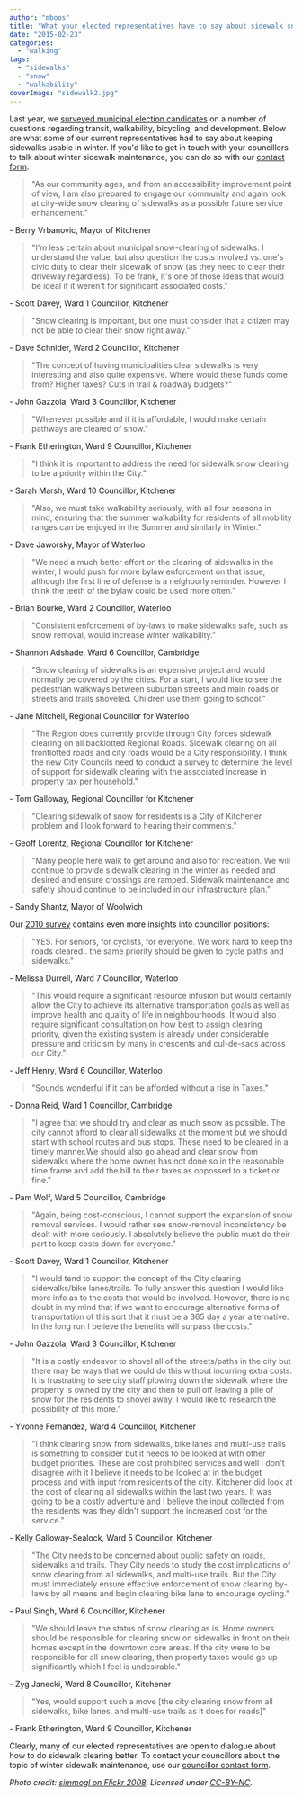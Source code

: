 ```yaml
---
author: "mboos"
title: "What your elected representatives have to say about sidewalk snow clearing"
date: "2015-02-23"
categories: 
  - "walking"
tags: 
  - "sidewalks"
  - "snow"
  - "walkability"
coverImage: "sidewalk2.jpg"
---
```


Last year, we [surveyed municipal election candidates](https://tritag.ca/election2014) on a number of questions regarding transit, walkability, bicycling, and development. Below are what some of our current representatives had to say about keeping sidewalks usable in winter. If you'd like to get in touch with your councillors to talk about winter sidewalk maintenance, you can do so with our [contact form](https://contact.tritag.ca/sidewalks).

> "As our community ages, and from an accessibility improvement point of view, I am also prepared to engage our community and again look at city-wide snow clearing of sidewalks as a possible future service enhancement."

\- Berry Vrbanovic, Mayor of Kitchener

<!--more-->

> "I'm less certain about municipal snow-clearing of sidewalks. I understand the value, but also question the costs involved vs. one's civic duty to clear their sidewalk of snow (as they need to clear their driveway regardless). To be frank, it's one of those ideas that would be ideal if it weren't for significant associated costs."

\- Scott Davey, Ward 1 Councillor, Kitchener

> "Snow clearing is important, but one must consider that a citizen may not be able to clear their snow right away."

\- Dave Schnider, Ward 2 Councillor, Kitchener

> "The concept of having municipalities clear sidewalks is very interesting and also quite expensive. Where would these funds come from? Higher taxes? Cuts in trail & roadway budgets?"

\- John Gazzola, Ward 3 Councillor, Kitchener

> "Whenever possible and if it is affordable, I would make certain pathways are cleared of snow."

\- Frank Etherington, Ward 9 Councillor, Kitchener

> "I think it is important to address the need for sidewalk snow clearing to be a priority within the City."

\- Sarah Marsh, Ward 10 Councillor, Kitchener

> "Also, we must take walkability seriously, with all four seasons in mind, ensuring that the summer walkability for residents of all mobility ranges can be enjoyed in the Summer and similarly in Winter."

\- Dave Jaworsky, Mayor of Waterloo

> "We need a much better effort on the clearing of sidewalks in the winter, I would push for more bylaw enforcement on that issue, although the first line of defense is a neighborly reminder. However I think the teeth of the bylaw could be used more often."

\- Brian Bourke, Ward 2 Councillor, Waterloo

> "Consistent enforcement of by-laws to make sidewalks safe, such as snow removal, would increase winter walkability."

\- Shannon Adshade, Ward 6 Councillor, Cambridge

> "Snow clearing of sidewalks is an expensive project and would normally be covered by the cities. For a start, I would like to see the pedestrian walkways between suburban streets and main roads or streets and trails shoveled. Children use them going to school."

\- Jane Mitchell, Regional Councillor for Waterloo

> "The Region does currently provide through City forces sidewalk clearing on all backlotted Regional Roads. Sidewalk clearing on all frontlotted roads and city roads would be a City responsibility. I think the new City Councils need to conduct a survey to determine the level of support for sidewalk clearing with the associated increase in property tax per household."

\- Tom Galloway, Regional Councillor for Kitchener

> "Clearing sidewalk of snow for residents is a City of Kitchener problem and I look forward to hearing their comments."

\- Geoff Lorentz, Regional Councillor for Kitchener

> "Many people here walk to get around and also for recreation. We will continue to provide sidewalk clearing in the winter as needed and desired and ensure crossings are ramped. Sidewalk maintenance and safety should continue to be included in our infrastructure plan."

\- Sandy Shantz, Mayor of Woolwich

Our [2010 survey](https://tritag.ca/election2010) contains even more insights into councillor positions:

> "YES. For seniors, for cyclists, for everyone. We work hard to keep the roads cleared.. the same priority should be given to cycle paths and sidewalks."

\- Melissa Durrell, Ward 7 Councillor, Waterloo

> "This would require a significant resource infusion but would certainly allow the City to achieve its alternative transportation goals as well as improve health and quality of life in neighbourhoods. It would also require significant consultation on how best to assign clearing priority, given the existing system is already under considerable pressure and criticism by many in crescents and cul-de-sacs across our City."

\- Jeff Henry, Ward 6 Councillor, Waterloo

> "Sounds wonderful if it can be afforded without a rise in Taxes."

\- Donna Reid, Ward 1 Councillor, Cambridge

> "I agree that we should try and clear as much snow as possible. The city cannot afford to clear all sidewalks at the moment but we should start with school routes and bus stops. These need to be cleared in a timely manner.We should also go ahead and clear snow from sidewalks where the home owner has not done so in the reasonable time frame and add the bill to their taxes as oppossed to a ticket or fine."

\- Pam Wolf, Ward 5 Councillor, Cambridge

> "Again, being cost-conscious, I cannot support the expansion of snow removal services. I would rather see snow-removal inconsistency be dealt with more seriously. I absolutely believe the public must do their part to keep costs down for everyone."

\- Scott Davey, Ward 1 Councillor, Kitchener

> "I would tend to support the concept of the City clearing sidewalks/bike lanes/trails. To fully answer this question I would like more info as to the costs that would be involved. However, there is no doubt in my mind that if we want to encourage alternative forms of transportation of this sort that it must be a 365 day a year alternative. In the long run I believe the benefits will surpass the costs."

\- John Gazzola, Ward 3 Councillor, Kitchener

> "It is a costly endeavor to shovel all of the streets/paths in the city but there may be ways that we could do this without incurring extra costs. It is frustrating to see city staff plowing down the sidewalk where the property is owned by the city and then to pull off leaving a pile of snow for the residents to shovel away. I would like to research the possibility of this more."

\- Yvonne Fernandez, Ward 4 Councillor, Kitchener

> "I think clearing snow from sidewalks, bike lanes and multi-use trails is something to consider but it needs to be looked at with other budget priorities. These are cost prohibited services and well I don't disagree with it I believe it needs to be looked at in the budget process and with input from residents of the city. Kitchener did look at the cost of clearing all sidewalks within the last two years. It was going to be a costly adventure and I believe the input collected from the residents was they didn't support the increased cost for the service."

\- Kelly Galloway-Sealock, Ward 5 Councillor, Kitchener

> "The City needs to be concerned about public safety on roads, sidewalks and trails. They City needs to study the cost implications of snow clearing from all sidewalks, and multi-use trails. But the City must immediately ensure effective enforcement of snow clearing by-laws by all means and begin clearing bike lane to encourage cycling."

\- Paul Singh, Ward 6 Councillor, Kitchener

> "We should leave the status of snow clearing as is. Home owners should be responsible for clearing snow on sidewalks in front on their homes except in the downtown core areas. If the city were to be responsible for all snow clearing, then property taxes would go up significantly which I feel is undesirable."

\- Zyg Janecki, Ward 8 Councillor, Kitchener

> "Yes, would support such a move \[the city clearing snow from all sidewalks, bike lanes, and multi-use trails as it does for roads\]"

\- Frank Etherington, Ward 9 Councillor, Kitchener

Clearly, many of our elected representatives are open to dialogue about how to do sidewalk clearing better. To contact your councillors about the topic of winter sidewalk maintenance, use our [councillor contact form](https://contact.tritag.ca/sidewalks).

_Photo credit: [simmogl on Flickr 2008](https://www.flickr.com/photos/simmogl/2160853856). Licensed under [CC-BY-NC](https://creativecommons.org/licenses/by-nc/2.0/)._
